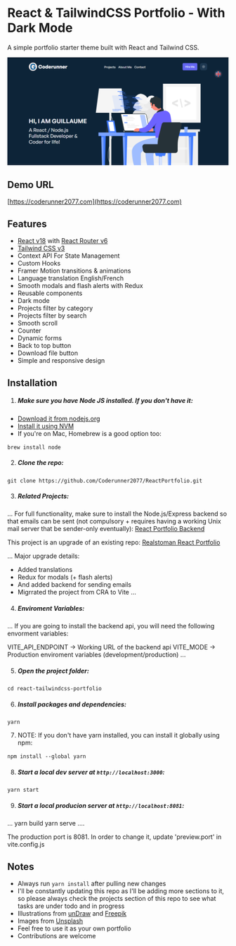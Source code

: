 # React & TailwindCSS Portfolio - With Dark Mode

A simple portfolio starter theme built with React and Tailwind CSS.

![React-TailwindCSS-Portfolio](/assets/homepage.png)

## Demo URL

[https://coderunner2077.com](https://coderunner2077.com)

## Features

-   [React v18](https://reactjs.org) with [React Router v6](https://reactrouter.com)
-   [Tailwind CSS v3](https://tailwindcss.com)
-   Context API For State Management
-   Custom Hooks
-   Framer Motion transitions & animations
-   Language translation English/French
-   Smooth modals and flash alerts with Redux
-   Reusable components
-   Dark mode
-   Projects filter by category
-   Projects filter by search
-   Smooth scroll
-   Counter
-   Dynamic forms
-   Back to top button
-   Download file button
-   Simple and responsive design

## Installation

1. ##### Make sure you have Node JS installed. If you don't have it:

-   [Download it from nodejs.org](https://nodejs.org)
-   [Install it using NVM ](https://github.com/nvm-sh/nvm)
-   If you're on Mac, Homebrew is a good option too:

```
brew install node
```

2. ##### Clone the repo:

```
git clone https://github.com/Coderunner2077/ReactPortfolio.git
```

3. ##### Related Projects:

...
For full functionality, make sure to install the Node.js/Express backend so that emails can be sent (not compulsory + requires having a working Unix mail server that be sender-only eventually):
[React Portfolio Backend](https://github.com/Coderunner2077/PortfolioBackend)

This project is an upgrade of an existing repo:  [Realstoman React Portfolio](https://github.com/realstoman/react-tailwindcss-portfolio)

...
Major upgrade details:
-   Added translations
-   Redux for modals (+ flash alerts)
-   And added backend for sending emails
-   Migrrated the project from CRA to Vite
...

4. ##### Enviroment Variables:

...
If you are going to install the backend api, you will need the following envorment variables:

VITE_API_ENDPOINT -> Working URL of the backend api
VITE_MODE -> Production enviroment variables (development/production)
...

5. ##### Open the project folder:

```
cd react-tailwindcss-portfolio
```

6. ##### Install packages and dependencies:

```
yarn
```

7. NOTE: If you don't have yarn installed, you can install it globally using npm:

```
npm install --global yarn
```

8. ##### Start a local dev server at `http://localhost:3000`:

```
yarn start
```

9. ##### Start a local producion server at `http://localhost:8081`:

...
yarn build
yarn serve
....

The production port is 8081. In order to change it, update 'preview.port' in vite.config.js

## Notes

-   Always run `yarn install` after pulling new changes
-   I'll be constantly updating this repo as I'll be adding more sections to it, so please always check the projects section of this repo to see what tasks are under todo and in progress
-   Illustrations from [unDraw](https://undraw.co) and [Freepik](https://freepik.com)
-   Images from [Unsplash](https://unsplash.com)
-   Feel free to use it as your own portfolio
-   Contributions are welcome
